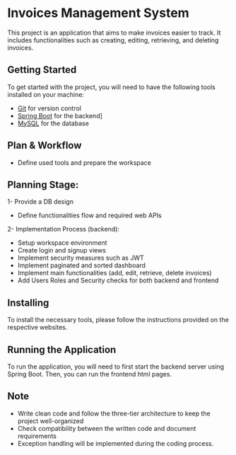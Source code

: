 # Invoices Management System
This project is an application that aims to make invoices easier to track. It includes functionalities such as creating, editing, retrieving, and deleting invoices.

## Getting Started
To get started with the project, you will need to have the following tools installed on your machine:

- [Git](https://git-scm.com/) for version control
- [Spring Boot](https://spring.io/) for the backend]
- [MySQL](https://www.mysql.com/) for the database

## Plan & Workflow
- Define used tools and prepare the workspace

## Planning Stage:
1- Provide a DB design
   - Define functionalities flow and required web APIs

2- Implementation Process (backend):
   - Setup workspace environment
   - Create login and signup views
   - Implement security measures such as JWT
   - Implement paginated and sorted dashboard
   - Implement main functionalities (add, edit, retrieve, delete invoices)
   - Add Users Roles and Security checks for both backend and frontend

## Installing
To install the necessary tools, please follow the instructions provided on the respective websites.

## Running the Application
To run the application, you will need to first start the backend server using Spring Boot. Then, you can run the frontend html pages.

## Note
- Write clean code and follow the three-tier architecture to keep the project well-organized
- Check compatibility between the written code and document requirements
- Exception handling will be implemented during the coding process.
  
